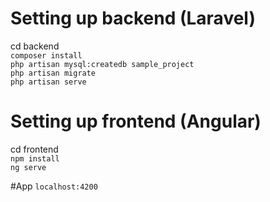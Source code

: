 # Setting up backend (Laravel)
 cd backend </br>
`composer install` </br>
`php artisan mysql:createdb sample_project` </br>
`php artisan migrate` </br>
`php artisan serve` </br>


# Setting up frontend (Angular)
 cd frontend </br>
`npm install` </br>
`ng serve` </br>


#App
`localhost:4200`
